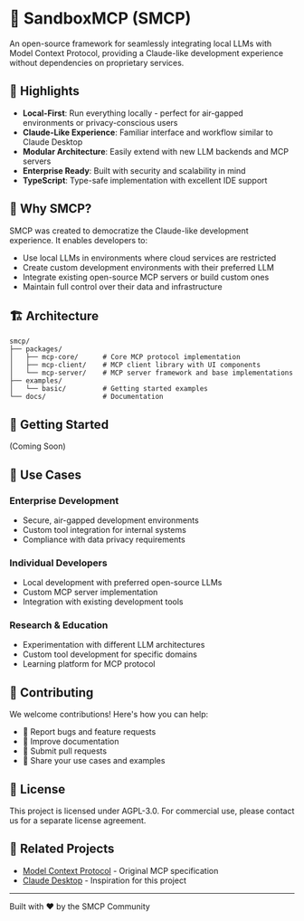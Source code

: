 # 🚀 SandboxMCP (SMCP)

An open-source framework for seamlessly integrating local LLMs with Model Context Protocol, providing a Claude-like development experience without dependencies on proprietary services.

## 🌟 Highlights

- **Local-First**: Run everything locally - perfect for air-gapped environments or privacy-conscious users
- **Claude-Like Experience**: Familiar interface and workflow similar to Claude Desktop
- **Modular Architecture**: Easily extend with new LLM backends and MCP servers
- **Enterprise Ready**: Built with security and scalability in mind
- **TypeScript**: Type-safe implementation with excellent IDE support

## 🎯 Why SMCP?

SMCP was created to democratize the Claude-like development experience. It enables developers to:

- Use local LLMs in environments where cloud services are restricted
- Create custom development environments with their preferred LLM
- Integrate existing open-source MCP servers or build custom ones
- Maintain full control over their data and infrastructure

## 🏗️ Architecture

```
smcp/
├── packages/
│   ├── mcp-core/      # Core MCP protocol implementation
│   ├── mcp-client/    # MCP client library with UI components
│   └── mcp-server/    # MCP server framework and base implementations
├── examples/
│   └── basic/         # Getting started examples
└── docs/              # Documentation
```

## 🚦 Getting Started

(Coming Soon)

## 🔧 Use Cases

### Enterprise Development

- Secure, air-gapped development environments
- Custom tool integration for internal systems
- Compliance with data privacy requirements

### Individual Developers

- Local development with preferred open-source LLMs
- Custom MCP server implementation
- Integration with existing development tools

### Research & Education

- Experimentation with different LLM architectures
- Custom tool development for specific domains
- Learning platform for MCP protocol

## 🤝 Contributing

We welcome contributions! Here's how you can help:

- 🐛 Report bugs and feature requests
- 📝 Improve documentation
- 🔧 Submit pull requests
- 🚀 Share your use cases and examples

## 📜 License

This project is licensed under AGPL-3.0. For commercial use, please contact us for a separate license agreement.

## 🔗 Related Projects

- [Model Context Protocol](https://github.com/anthropics/mcp) - Original MCP specification
- [Claude Desktop](https://github.com/anthropics/claude-desktop) - Inspiration for this project

---

Built with ❤️ by the SMCP Community
